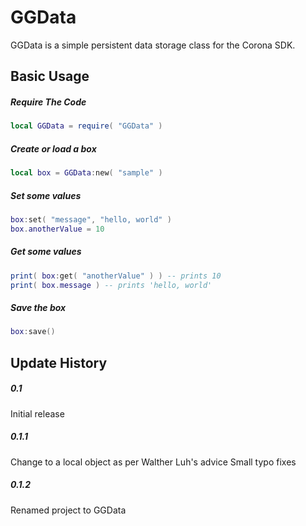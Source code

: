 GGData
============

GGData is a simple persistent data storage class for the Corona SDK.

Basic Usage
-------------------------

##### Require The Code
```lua
local GGData = require( "GGData" )
```
##### Create or load a box
```lua
local box = GGData:new( "sample" )
```

##### Set some values
```lua
box:set( "message", "hello, world" )
box.anotherValue = 10
```

##### Get some values
```lua
print( box:get( "anotherValue" ) ) -- prints 10
print( box.message ) -- prints 'hello, world'
```

##### Save the box
```lua
box:save()
```

Update History
-------------------------

##### 0.1
Initial release

##### 0.1.1
Change to a local object as per Walther Luh's advice
Small typo fixes

##### 0.1.2
Renamed project to GGData